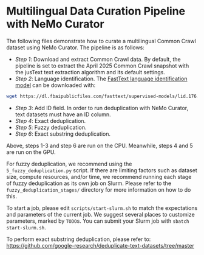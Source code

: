 # Multilingual Data Curation Pipeline with NeMo Curator

The following files demonstrate how to curate a multilingual Common Crawl dataset using NeMo Curator.
The pipeline is as follows:

- *Step 1*: Download and extract Common Crawl data. By default, the pipeline is set to extract the April 2025 Common Crawl snapshot with the jusText text extraction algorithm and its default settings.
- *Step 2*: Language identification. The [FastText language identification model](https://fasttext.cc/docs/en/language-identification.html) can be downloaded with:

```bash
wget https://dl.fbaipublicfiles.com/fasttext/supervised-models/lid.176.bin
```

- *Step 3*: Add ID field. In order to run deduplication with NeMo Curator, text datasets must have an ID column.
- *Step 4*: Exact deduplication.
- *Step 5*: Fuzzy deduplication.
- *Step 6*: Exact substring deduplication.

Above, steps 1-3 and step 6 are run on the CPU. Meanwhile, steps 4 and 5 are run on the GPU.

For fuzzy deduplication, we recommend using the `5_fuzzy_deduplication.py` script.
If there are limiting factors such as dataset size, compute resources, and/or time, we recommend running each stage of fuzzy deduplication as its own job on Slurm.
Please refer to the `fuzzy_deduplication_stages/` directory for more information on how to do this.

To start a job, please edit `scripts/start-slurm.sh` to match the expectations and parameters of the current job.
We suggest several places to customize parameters, marked by `TODO`s.
You can submit your Slurm job with `sbatch start-slurm.sh`.

To perform exact substring deduplication, please refer to: https://github.com/google-research/deduplicate-text-datasets/tree/master

